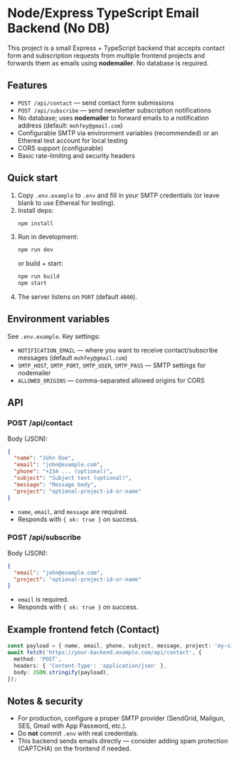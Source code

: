 # Node/Express TypeScript Email Backend (No DB)

This project is a small Express + TypeScript backend that accepts contact form and subscription requests from multiple frontend projects and forwards them as emails using **nodemailer**. No database is required.

## Features
- `POST /api/contact` — send contact form submissions
- `POST /api/subscribe` — send newsletter subscription notifications
- No database; uses **nodemailer** to forward emails to a notification address (default: `mohfey@gmail.com`)
- Configurable SMTP via environment variables (recommended) or an Ethereal test account for local testing
- CORS support (configurable)
- Basic rate-limiting and security headers

## Quick start

1. Copy `.env.example` to `.env` and fill in your SMTP credentials (or leave blank to use Ethereal for testing).
2. Install deps:
   ```bash
   npm install
   ```
3. Run in development:
   ```bash
   npm run dev
   ```
   or build + start:
   ```bash
   npm run build
   npm start
   ```
4. The server listens on `PORT` (default `4000`).

## Environment variables

See `.env.example`. Key settings:
- `NOTIFICATION_EMAIL` — where you want to receive contact/subscribe messages (default `mohfey@gmail.com`)
- `SMTP_HOST`, `SMTP_PORT`, `SMTP_USER`, `SMTP_PASS` — SMTP settings for nodemailer
- `ALLOWED_ORIGINS` — comma-separated allowed origins for CORS

## API

### POST /api/contact
Body (JSON):
```json
{
  "name": "John Doe",
  "email": "john@example.com",
  "phone": "+234 ... (optional)",
  "subject": "Subject text (optional)",
  "message": "Message body",
  "project": "optional-project-id-or-name"
}
```
- `name`, `email`, and `message` are required.
- Responds with `{ ok: true }` on success.

### POST /api/subscribe
Body (JSON):
```json
{
  "email": "john@example.com",
  "project": "optional-project-id-or-name"
}
```
- `email` is required.
- Responds with `{ ok: true }` on success.

## Example frontend fetch (Contact)
```ts
const payload = { name, email, phone, subject, message, project: 'my-site' };
await fetch('https://your-backend.example.com/api/contact', {
  method: 'POST',
  headers: { 'Content-Type': 'application/json' },
  body: JSON.stringify(payload),
});
```

## Notes & security
- For production, configure a proper SMTP provider (SendGrid, Mailgun, SES, Gmail with App Password, etc.).
- Do **not** commit `.env` with real credentials.
- This backend sends emails directly — consider adding spam protection (CAPTCHA) on the frontend if needed.
